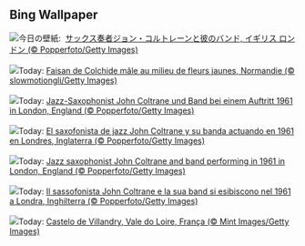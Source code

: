 ## Bing Wallpaper
![](https://www.bing.com/th?id=OHR.ColtraneBand_JA-JP3450716389_UHD.jpg&w=1000)今日の壁紙: &nbsp;[サックス奏者ジョン・コルトレーンと彼のバンド, イギリス ロンドン (© Popperfoto/Getty Images)](https://www.bing.com/th?id=OHR.ColtraneBand_JA-JP3450716389_UHD.jpg)
<br><br/>
![](https://www.bing.com/th?id=OHR.Pheasant_FR-FR7804669644_UHD.jpg&w=1000)Today: [Faisan de Colchide mâle au milieu de fleurs jaunes, Normandie (© slowmotiongli/Getty Images)](https://www.bing.com/th?id=OHR.Pheasant_FR-FR7804669644_UHD.jpg)
<br><br/>
![](https://www.bing.com/th?id=OHR.ColtraneBand_DE-DE0172172574_UHD.jpg&w=1000)Today: [Jazz-Saxophonist John Coltrane und Band bei einem Auftritt 1961 in London, England (© Popperfoto/Getty Images)](https://www.bing.com/th?id=OHR.ColtraneBand_DE-DE0172172574_UHD.jpg)
<br><br/>
![](https://www.bing.com/th?id=OHR.ColtraneBand_ES-ES9738799865_UHD.jpg&w=1000)Today: [El saxofonista de jazz John Coltrane y su banda actuando en 1961 en Londres, Inglaterra (© Popperfoto/Getty Images)](https://www.bing.com/th?id=OHR.ColtraneBand_ES-ES9738799865_UHD.jpg)
<br><br/>
![](https://www.bing.com/th?id=OHR.ColtraneBand_EN-GB9213132534_UHD.jpg&w=1000)Today: [Jazz saxophonist John Coltrane and band performing in 1961 in London, England (© Popperfoto/Getty Images)](https://www.bing.com/th?id=OHR.ColtraneBand_EN-GB9213132534_UHD.jpg)
<br><br/>
![](https://www.bing.com/th?id=OHR.ColtraneBand_IT-IT2364291009_UHD.jpg&w=1000)Today: [Il sassofonista John Coltrane e la sua band si esibiscono nel 1961 a Londra, Inghilterra (© Popperfoto/Getty Images)](https://www.bing.com/th?id=OHR.ColtraneBand_IT-IT2364291009_UHD.jpg)
<br><br/>
![](https://www.bing.com/th?id=OHR.GardensVillandry_PT-BR2651560431_UHD.jpg&w=1000)Today: [Castelo de Villandry, Vale do Loire, França (© Mint Images/Getty Images)](https://www.bing.com/th?id=OHR.GardensVillandry_PT-BR2651560431_UHD.jpg)
<br><br/>
